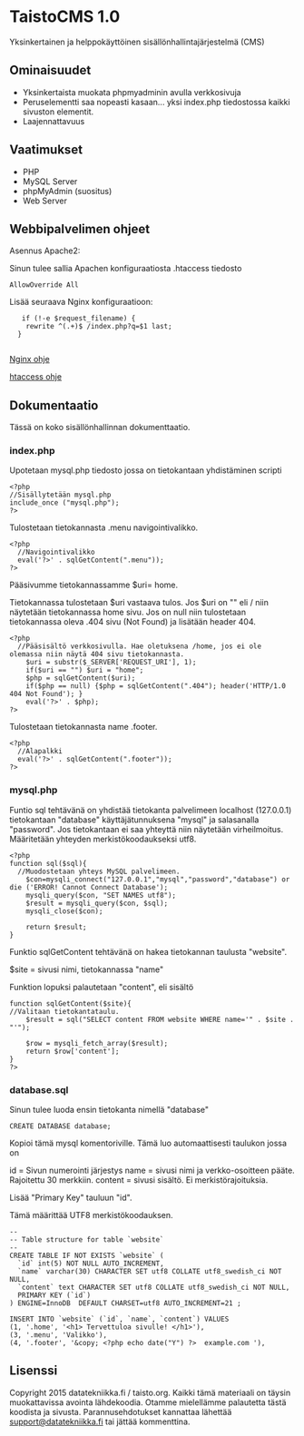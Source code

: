<h1> TaistoCMS 1.0 </h1>


Yksinkertainen ja helppokäyttöinen sisällönhallintajärjestelmä (CMS)


<h2> Ominaisuudet </h2>

* Yksinkertaista muokata phpmyadminin avulla verkkosivuja
* Peruselementti saa nopeasti kasaan... yksi index.php tiedostossa kaikki sivuston elementit.
* Laajennattavuus

<h2> Vaatimukset </h2>


* PHP
* MySQL Server
* phpMyAdmin (suositus)
* Web Server

<h2> Webbipalvelimen ohjeet </h2>

Asennus Apache2:

Sinun tulee sallia Apachen konfiguraatiosta .htaccess tiedosto

  ```
  AllowOverride All
```
  

Lisää seuraava Nginx konfiguraatioon:
```
   if (!-e $request_filename) {
    rewrite ^(.+)$ /index.php?q=$1 last;
  }
  
```
<a href="http://helenius.dy.fi/taisto/Nginx"> Nginx ohje </a>

<a href="http://helenius.dy.fi/taisto/Apache2#.htaccess"> htaccess ohje</a>

<h2>Dokumentaatio </h2>


Tässä on koko sisällönhallinnan dokumenttaatio.

<h3>index.php</h3>


Upotetaan mysql.php tiedosto jossa on tietokantaan yhdistäminen scripti
```
<?php
//Sisällytetään mysql.php 
include_once ("mysql.php");
?>
```


Tulostetaan tietokannasta .menu navigointivalikko.
```
<?php 
  //Navigointivalikko
  eval('?>' . sqlGetContent(".menu"));
?>
```
Pääsivumme tietokannassamme $uri= home.

Tietokannassa tulostetaan $uri vastaava tulos. Jos $uri on "" eli / niin näytetään tietokannassa home sivu. Jos on null niin tulostetaan tietokannassa oleva .404 sivu (Not Found) ja lisätään header 404. 
```
<?php 
  //Pääsisältö verkkosivulla. Hae oletuksena /home, jos ei ole olemassa niin näytä 404 sivu tietokannasta.
	$uri = substr($_SERVER['REQUEST_URI'], 1);
	if($uri == "") $uri = "home";
	$php = sqlGetContent($uri);
	if($php == null) {$php = sqlGetContent(".404"); header('HTTP/1.0 404 Not Found'); }
	eval('?>' . $php);
?>
```
Tulostetaan tietokannasta name .footer.
```
<?php 
  //Alapalkki
  eval('?>' . sqlGetContent(".footer"));
?>
```
<h3> mysql.php </h3>


Funtio sql tehtävänä on yhdistää tietokanta palvelimeen localhost (127.0.0.1) tietokantaan "database" käyttäjätunnuksena "mysql" ja salasanalla "password". Jos tietokantaan ei saa yhteyttä niin näytetään virheilmoitus. Määritetään yhteyden merkistökoodaukseksi utf8.
```
<?php
function sql($sql){
  //Muodostetaan yhteys MySQL palvelimeen. 
	$con=mysqli_connect("127.0.0.1","mysql","password","database") or die ('ERROR! Cannot Connect Database');
	mysqli_query($con, "SET NAMES utf8");
	$result = mysqli_query($con, $sql);
	mysqli_close($con);
	
	return $result;
}
```
Funktio sqlGetContent tehtävänä on hakea tietokannan taulusta "website". 

$site = sivusi nimi, tietokannassa "name"

Funktion lopuksi palautetaan "content", eli sisältö
```
function sqlGetContent($site){
//Valitaan tietokantataulu.
	$result = sql("SELECT content FROM website WHERE name='" . $site . "'");
	
	$row = mysqli_fetch_array($result);
	return $row['content'];
}
?>
```
<h3> database.sql </h3>


Sinun tulee luoda ensin tietokanta nimellä "database"

```
CREATE DATABASE database;
```

Kopioi tämä mysql komentoriville. Tämä luo automaattisesti taulukon jossa on

id = Sivun numerointi järjestys
name = sivusi nimi ja verkko-osoitteen pääte. Rajoitettu 30 merkkiin.
content = sivusi sisältö. Ei merkistörajoituksia.

Lisää "Primary Key" tauluun "id".

Tämä määrittää UTF8 merkistökoodauksen.
```
--
-- Table structure for table `website`
--
CREATE TABLE IF NOT EXISTS `website` (
  `id` int(5) NOT NULL AUTO_INCREMENT,
  `name` varchar(30) CHARACTER SET utf8 COLLATE utf8_swedish_ci NOT NULL,
  `content` text CHARACTER SET utf8 COLLATE utf8_swedish_ci NOT NULL,
  PRIMARY KEY (`id`)
) ENGINE=InnoDB  DEFAULT CHARSET=utf8 AUTO_INCREMENT=21 ;

INSERT INTO `website` (`id`, `name`, `content`) VALUES
(1, '.home', '<h1> Tervettuloa sivulle! </h1>'),
(3, '.menu', 'Valikko'),
(4, '.footer', '&copy; <?php echo date("Y") ?>  example.com '),

```


<h2> Lisenssi </h2>


Copyright 2015 datatekniikka.fi / taisto.org. Kaikki tämä materiaali on täysin muokattavissa avointa lähdekoodia. Otamme mielellämme palautetta tästä koodista ja sivusta. Parannusehdotukset kannattaa lähettää support@datatekniikka.fi tai jättää kommenttina.


